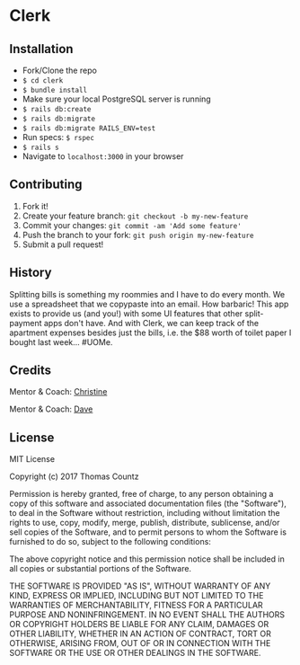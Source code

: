 # Clerk

## Installation
- Fork/Clone the repo
- `$ cd clerk`
- `$ bundle install`
- Make sure your local PostgreSQL server is running
- `$ rails db:create`
- `$ rails db:migrate`
- `$ rails db:migrate RAILS_ENV=test`
- Run specs: `$ rspec`
- `$ rails s`
- Navigate to `localhost:3000` in your browser

## Contributing

1. Fork it!
2. Create your feature branch: `git checkout -b my-new-feature`
3. Commit your changes: `git commit -am 'Add some feature'`
4. Push the branch to your fork: `git push origin my-new-feature`
5. Submit a pull request!

## History

Splitting bills is something my roommies and I have to do every month. We use a spreadsheet that we copypaste into an email. How barbaric! This app exists to provide us (and you!) with some UI features that other split-payment apps don't have. And with Clerk, we can keep track of the apartment expenses besides just the bills, i.e. the $88 worth of toilet paper I bought last week... #UOMe.

## Credits

Mentor & Coach: [Christine](https://github.com/CZagrobelny)

Mentor & Coach: [Dave](https://github.com/davidmiller11)

## License

MIT License

Copyright (c) 2017 Thomas Countz

Permission is hereby granted, free of charge, to any person obtaining a copy
of this software and associated documentation files (the "Software"), to deal
in the Software without restriction, including without limitation the rights
to use, copy, modify, merge, publish, distribute, sublicense, and/or sell
copies of the Software, and to permit persons to whom the Software is
furnished to do so, subject to the following conditions:

The above copyright notice and this permission notice shall be included in all
copies or substantial portions of the Software.

THE SOFTWARE IS PROVIDED "AS IS", WITHOUT WARRANTY OF ANY KIND, EXPRESS OR
IMPLIED, INCLUDING BUT NOT LIMITED TO THE WARRANTIES OF MERCHANTABILITY,
FITNESS FOR A PARTICULAR PURPOSE AND NONINFRINGEMENT. IN NO EVENT SHALL THE
AUTHORS OR COPYRIGHT HOLDERS BE LIABLE FOR ANY CLAIM, DAMAGES OR OTHER
LIABILITY, WHETHER IN AN ACTION OF CONTRACT, TORT OR OTHERWISE, ARISING FROM,
OUT OF OR IN CONNECTION WITH THE SOFTWARE OR THE USE OR OTHER DEALINGS IN THE
SOFTWARE.
